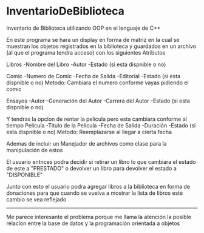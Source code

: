 # InventarioDeBiblioteca
Inventario de Biblioteca utilizando OOP en el lenguaje de C++

En este programa se hara un display en forma de matriz en la cual se muestran los objetos registrados en la biblioteca
y guardados en un archivo (al que el programa tendra acceso) con los siguientes Atributos

Libros
  -Nombre del Libro
  -Autor
  -Estado (si esta dispnible o no)

Comic
  -Numero de Comic
  -Fecha de Salida
  -Editorial
  -Estado (si esta dispnible o no)
  Metodo:
  Cambiara el numero conforme vayas pidiendo el comic
  
Ensayos
  -Autor
  -Generación del Autor
  -Carrera del Autor
  -Estado (si esta dispnible o no)

Y tendras la opcion de rentar la pelicula pero esta cambiara conforme al tiempo
Pelicula
  -Titulo de la Pelicula
  -Fecha de Salida
  -Duración
  -Estado (si esta dispnible o no)
  Metodo:
  Reemplazarse al llegar a cierta fecha
  
Ademas de incluir un Manejador de archivos como clase para la manipulación de estos 
  
El usuario entnces podra decidir si retirar un libro lo que cambiara el estado de este a "PRESTADO" o devolver un libro 
para devolver el estado a "DISPONIBLE"

Junto con esto el usuario podra agregar libros a la biblioteca en forma de donaciones para que cuando se vuelva a mostrar la lista de libros 
este cambio se vea reflejado

________________________________________________________________________________________________________________________________________________

Me parece interesante el problema porque me llama la atención la posible relacion entre la base de datos y la programación orientada a objetos
